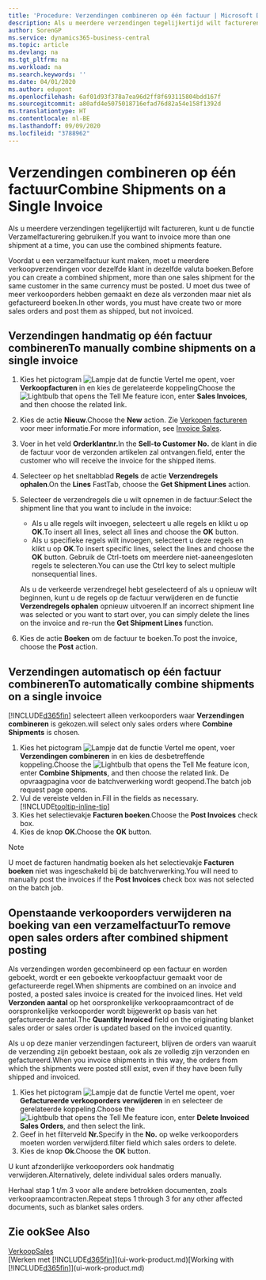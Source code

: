 ```yaml
---
title: 'Procedure: Verzendingen combineren op één factuur | Microsoft Docs'
description: Als u meerdere verzendingen tegelijkertijd wilt factureren, kunt u de functie Verzamelfacturering gebruiken.
author: SorenGP
ms.service: dynamics365-business-central
ms.topic: article
ms.devlang: na
ms.tgt_pltfrm: na
ms.workload: na
ms.search.keywords: ''
ms.date: 04/01/2020
ms.author: edupont
ms.openlocfilehash: 6af01d93f378a7ea96d2ff8f693115804bdd167f
ms.sourcegitcommit: a80afd4e5075018716efad76d82a54e158f1392d
ms.translationtype: HT
ms.contentlocale: nl-BE
ms.lasthandoff: 09/09/2020
ms.locfileid: "3788962"
---
```

# <a name="combine-shipments-on-a-single-invoice"></a><span data-ttu-id="35115-103">Verzendingen combineren op één factuur</span><span class="sxs-lookup"><span data-stu-id="35115-103">Combine Shipments on a Single Invoice</span></span>
<span data-ttu-id="35115-104">Als u meerdere verzendingen tegelijkertijd wilt factureren, kunt u de functie Verzamelfacturering gebruiken.</span><span class="sxs-lookup"><span data-stu-id="35115-104">If you want to invoice more than one shipment at a time, you can use the combined shipments feature.</span></span>  

<span data-ttu-id="35115-105">Voordat u een verzamelfactuur kunt maken, moet u meerdere verkoopverzendingen voor dezelfde klant in dezelfde valuta boeken.</span><span class="sxs-lookup"><span data-stu-id="35115-105">Before you can create a combined shipment, more than one sales shipment for the same customer in the same currency must be posted.</span></span> <span data-ttu-id="35115-106">U moet dus twee of meer verkooporders hebben gemaakt en deze als verzonden maar niet als gefactureerd boeken.</span><span class="sxs-lookup"><span data-stu-id="35115-106">In other words, you must have create two or more sales orders and post them as shipped, but not invoiced.</span></span> 

## <a name="to-manually-combine-shipments-on-a-single-invoice"></a><span data-ttu-id="35115-107">Verzendingen handmatig op één factuur combineren</span><span class="sxs-lookup"><span data-stu-id="35115-107">To manually combine shipments on a single invoice</span></span>  
1. <span data-ttu-id="35115-108">Kies het pictogram ![Lampje dat de functie Vertel me opent](media/ui-search/search_small.png "Vertel me wat u wilt doen"), voer **Verkoopfacturen** in en kies de gerelateerde koppeling</span><span class="sxs-lookup"><span data-stu-id="35115-108">Choose the ![Lightbulb that opens the Tell Me feature](media/ui-search/search_small.png "Tell me what you want to do") icon, enter **Sales Invoices**, and then choose the related link.</span></span>  
2. <span data-ttu-id="35115-109">Kies de actie **Nieuw**.</span><span class="sxs-lookup"><span data-stu-id="35115-109">Choose the **New** action.</span></span> <span data-ttu-id="35115-110">Zie [Verkopen factureren](sales-how-invoice-sales.md) voor meer informatie.</span><span class="sxs-lookup"><span data-stu-id="35115-110">For more information, see [Invoice Sales](sales-how-invoice-sales.md).</span></span>
3. <span data-ttu-id="35115-111">Voer in het veld **Orderklantnr.**</span><span class="sxs-lookup"><span data-stu-id="35115-111">In the **Sell-to Customer No.**</span></span> <span data-ttu-id="35115-112">de klant in die de factuur voor de verzonden artikelen zal ontvangen.</span><span class="sxs-lookup"><span data-stu-id="35115-112">field, enter the customer who will receive the invoice for the shipped items.</span></span>  
4. <span data-ttu-id="35115-113">Selecteer op het sneltabblad **Regels** de actie **Verzendregels ophalen**.</span><span class="sxs-lookup"><span data-stu-id="35115-113">On the **Lines** FastTab, choose the **Get Shipment Lines** action.</span></span>  
5. <span data-ttu-id="35115-114">Selecteer de verzendregels die u wilt opnemen in de factuur:</span><span class="sxs-lookup"><span data-stu-id="35115-114">Select the shipment line that you want to include in the invoice:</span></span>  

    - <span data-ttu-id="35115-115">Als u alle regels wilt invoegen, selecteert u alle regels en klikt u op **OK**.</span><span class="sxs-lookup"><span data-stu-id="35115-115">To insert all lines, select all lines and choose the **OK** button.</span></span>  
    - <span data-ttu-id="35115-116">Als u specifieke regels wilt invoegen, selecteert u deze regels en klikt u op **OK**.</span><span class="sxs-lookup"><span data-stu-id="35115-116">To insert specific lines, select the lines and choose the **OK** button.</span></span> <span data-ttu-id="35115-117">Gebruik de Ctrl-toets om meerdere niet-aaneengesloten regels te selecteren.</span><span class="sxs-lookup"><span data-stu-id="35115-117">You can use the Ctrl key to select multiple nonsequential lines.</span></span>  

    <span data-ttu-id="35115-118">Als u de verkeerde verzendregel hebt geselecteerd of als u opnieuw wilt beginnen, kunt u de regels op de factuur verwijderen en de functie **Verzendregels ophalen** opnieuw uitvoeren.</span><span class="sxs-lookup"><span data-stu-id="35115-118">If an incorrect shipment line was selected or you want to start over, you can simply delete the lines on the invoice and re-run the **Get Shipment Lines** function.</span></span>  
7. <span data-ttu-id="35115-119">Kies de actie **Boeken** om de factuur te boeken.</span><span class="sxs-lookup"><span data-stu-id="35115-119">To post the invoice, choose the **Post** action.</span></span>  

## <a name="to-automatically-combine-shipments-on-a-single-invoice"></a><span data-ttu-id="35115-120">Verzendingen automatisch op één factuur combineren</span><span class="sxs-lookup"><span data-stu-id="35115-120">To automatically combine shipments on a single invoice</span></span>  
[!INCLUDE[d365fin](includes/d365fin_md.md)] <span data-ttu-id="35115-121">selecteert alleen verkooporders waar **Verzendingen combineren** is gekozen.</span><span class="sxs-lookup"><span data-stu-id="35115-121">will select only sales orders where **Combine Shipments** is chosen.</span></span> 

1. <span data-ttu-id="35115-122">Kies het pictogram ![Lampje dat de functie Vertel me opent](media/ui-search/search_small.png "Vertel me wat u wilt doen"), voer **Verzendingen combineren** in en kies de desbetreffende koppeling.</span><span class="sxs-lookup"><span data-stu-id="35115-122">Choose the ![Lightbulb that opens the Tell Me feature](media/ui-search/search_small.png "Tell me what you want to do") icon, enter **Combine Shipments**, and then choose the related link.</span></span> <span data-ttu-id="35115-123">De opvraagpagina voor de batchverwerking wordt geopend.</span><span class="sxs-lookup"><span data-stu-id="35115-123">The batch job request page opens.</span></span>  
2. <span data-ttu-id="35115-124">Vul de vereiste velden in.</span><span class="sxs-lookup"><span data-stu-id="35115-124">Fill in the fields as necessary.</span></span> [!INCLUDE[tooltip-inline-tip](includes/tooltip-inline-tip_md.md)]
3. <span data-ttu-id="35115-125">Kies het selectievakje **Facturen boeken**.</span><span class="sxs-lookup"><span data-stu-id="35115-125">Choose the **Post Invoices** check box.</span></span>  
4. <span data-ttu-id="35115-126">Kies de knop **OK**.</span><span class="sxs-lookup"><span data-stu-id="35115-126">Choose the **OK** button.</span></span>  

> [!NOTE]  
>  <span data-ttu-id="35115-127">U moet de facturen handmatig boeken als het selectievakje **Facturen boeken** niet was ingeschakeld bij de batchverwerking.</span><span class="sxs-lookup"><span data-stu-id="35115-127">You will need to manually post the invoices if the **Post Invoices** check box was not selected on the batch job.</span></span>  

## <a name="to-remove-open-sales-orders-after-combined-shipment-posting"></a><span data-ttu-id="35115-128">Openstaande verkooporders verwijderen na boeking van een verzamelfactuur</span><span class="sxs-lookup"><span data-stu-id="35115-128">To remove open sales orders after combined shipment posting</span></span> 
<span data-ttu-id="35115-129">Als verzendingen worden gecombineerd op een factuur en worden geboekt, wordt er een geboekte verkoopfactuur gemaakt voor de gefactureerde regel.</span><span class="sxs-lookup"><span data-stu-id="35115-129">When shipments are combined on an invoice and posted, a posted sales invoice is created for the invoiced lines.</span></span> <span data-ttu-id="35115-130">Het veld **Verzonden aantal** op het oorspronkelijke verkoopraamcontract of de oorspronkelijke verkooporder wordt bijgewerkt op basis van het gefactureerde aantal.</span><span class="sxs-lookup"><span data-stu-id="35115-130">The **Quantity Invoiced** field on the originating blanket sales order or sales order is updated based on the invoiced quantity.</span></span>  

<span data-ttu-id="35115-131">Als u op deze manier verzendingen factureert, blijven de orders van waaruit de verzending zijn geboekt bestaan, ook als ze volledig zijn verzonden en gefactureerd.</span><span class="sxs-lookup"><span data-stu-id="35115-131">When you invoice shipments in this way, the orders from which the shipments were posted still exist, even if they have been fully shipped and invoiced.</span></span>   

1. <span data-ttu-id="35115-132">Kies het pictogram ![Lampje dat de functie Vertel me opent](media/ui-search/search_small.png "Vertel me wat u wilt doen"), voer **Gefactureerde verkooporders verwijderen** in en selecteer de gerelateerde koppeling.</span><span class="sxs-lookup"><span data-stu-id="35115-132">Choose the ![Lightbulb that opens the Tell Me feature](media/ui-search/search_small.png "Tell me what you want to do") icon, enter **Delete Invoiced Sales Orders**, and then select the link.</span></span>  
2. <span data-ttu-id="35115-133">Geef in het filterveld **Nr.**</span><span class="sxs-lookup"><span data-stu-id="35115-133">Specify in the **No.**</span></span> <span data-ttu-id="35115-134">op welke verkooporders moeten worden verwijderd.</span><span class="sxs-lookup"><span data-stu-id="35115-134">filter field which sales orders to delete.</span></span>  
3. <span data-ttu-id="35115-135">Kies de knop **Ok**.</span><span class="sxs-lookup"><span data-stu-id="35115-135">Choose the **OK** button.</span></span>  

<span data-ttu-id="35115-136">U kunt afzonderlijke verkooporders ook handmatig verwijderen.</span><span class="sxs-lookup"><span data-stu-id="35115-136">Alternatively, delete individual sales orders manually.</span></span>  

<span data-ttu-id="35115-137">Herhaal stap 1 t/m 3 voor alle andere betrokken documenten, zoals verkoopraamcontracten.</span><span class="sxs-lookup"><span data-stu-id="35115-137">Repeat steps 1 through 3 for any other affected documents, such as blanket sales orders.</span></span>

## <a name="see-also"></a><span data-ttu-id="35115-138">Zie ook</span><span class="sxs-lookup"><span data-stu-id="35115-138">See Also</span></span>  
[<span data-ttu-id="35115-139">Verkoop</span><span class="sxs-lookup"><span data-stu-id="35115-139">Sales</span></span>](sales-manage-sales.md)  
<span data-ttu-id="35115-140">[Werken met [!INCLUDE[d365fin](includes/d365fin_md.md)]](ui-work-product.md)</span><span class="sxs-lookup"><span data-stu-id="35115-140">[Working with [!INCLUDE[d365fin](includes/d365fin_md.md)]](ui-work-product.md)</span></span>
